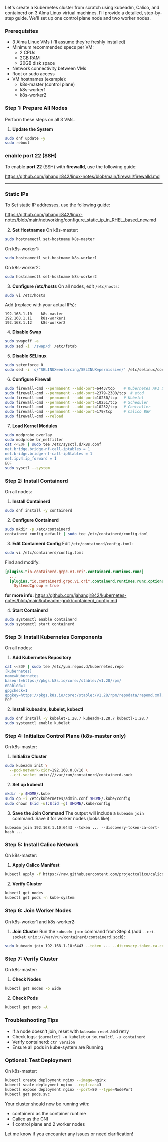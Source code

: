 Let's create a Kubernetes cluster from scratch using kubeadm, Calico, and containerd on 3 Alma Linux virtual machines. I'll provide a detailed, step-by-step guide. We'll set up one control plane node and two worker nodes.

### Prerequisites
- 3 Alma Linux VMs (I'll assume they're freshly installed)
- Minimum recommended specs per VM:
  - 2 CPUs
  - 2GB RAM
  - 20GB disk space
- Network connectivity between VMs
- Root or sudo access
- VM hostnames (example):
  - k8s-master (control plane)
  - k8s-worker1
  - k8s-worker2

### Step 1: Prepare All Nodes
Perform these steps on all 3 VMs.

1. **Update the System**
```bash
sudo dnf update -y
sudo reboot
```

### **enable **port 22** (SSH)**

To enable **port 22** (SSH) with **firewalld**, use the following guide:

https://github.com/jahangir842/linux-notes/blob/main/firewall/firewalld.md

---
### Static IPs

To Set static IP addresses, use the following guide:

https://github.com/jahangir842/linux-notes/blob/main/networking/configure_static_ip_in_RHEL_based_new.md


2. **Set Hostnames**
On k8s-master:
```bash
sudo hostnamectl set-hostname k8s-master
```
On k8s-worker1:
```bash
sudo hostnamectl set-hostname k8s-worker1
```
On k8s-worker2:
```bash
sudo hostnamectl set-hostname k8s-worker2
```

3. **Configure /etc/hosts**
On all nodes, edit `/etc/hosts`:
```bash
sudo vi /etc/hosts
```
Add (replace with your actual IPs):
```
192.168.1.10    k8s-master
192.168.1.11    k8s-worker1
192.168.1.12    k8s-worker2
```

4. **Disable Swap**
```bash
sudo swapoff -a
sudo sed -i '/swap/d' /etc/fstab
```

5. **Disable SELinux**
```bash
sudo setenforce 0
sudo sed -i 's/^SELINUX=enforcing/SELINUX=permissive/' /etc/selinux/config
```

6. **Configure Firewall**
```bash
sudo firewall-cmd --permanent --add-port=6443/tcp    # Kubernetes API Server
sudo firewall-cmd --permanent --add-port=2379-2380/tcp  # etcd
sudo firewall-cmd --permanent --add-port=10250/tcp   # Kubelet
sudo firewall-cmd --permanent --add-port=10251/tcp   # Scheduler
sudo firewall-cmd --permanent --add-port=10252/tcp   # Controller
sudo firewall-cmd --permanent --add-port=179/tcp     # Calico BGP
sudo firewall-cmd --reload
```

7. **Load Kernel Modules**
```bash
sudo modprobe overlay
sudo modprobe br_netfilter
cat <<EOF | sudo tee /etc/sysctl.d/k8s.conf
net.bridge.bridge-nf-call-iptables = 1
net.bridge.bridge-nf-call-ip6tables = 1
net.ipv4.ip_forward = 1
EOF
sudo sysctl --system
```

### Step 2: Install Containerd
On all nodes:

1. **Install Containerd**
```bash
sudo dnf install -y containerd
```

2. **Configure Containerd**
```bash
sudo mkdir -p /etc/containerd
containerd config default | sudo tee /etc/containerd/config.toml
```

3. **Edit Containerd Config**
Edit `/etc/containerd/config.toml`:
```bash
sudo vi /etc/containerd/config.toml
```
Find and modify:
```toml
[plugins."io.containerd.grpc.v1.cri".containerd.runtimes.runc]
  ...
  [plugins."io.containerd.grpc.v1.cri".containerd.runtimes.runc.options]
    SystemdCgroup = true
```

**for more info:** https://github.com/jahangir842/kubernetes-notes/blob/main/kubeadm-grok/containerd_config.md

4. **Start Containerd**
```bash
sudo systemctl enable containerd
sudo systemctl start containerd
```

### Step 3: Install Kubernetes Components
On all nodes:

1. **Add Kubernetes Repository**
```bash
cat <<EOF | sudo tee /etc/yum.repos.d/kubernetes.repo
[kubernetes]
name=Kubernetes
baseurl=https://pkgs.k8s.io/core:/stable:/v1.28/rpm/
enabled=1
gpgcheck=1
gpgkey=https://pkgs.k8s.io/core:/stable:/v1.28/rpm/repodata/repomd.xml.key
EOF
```

2. **Install kubeadm, kubelet, kubectl**
```bash
sudo dnf install -y kubelet-1.28.7 kubeadm-1.28.7 kubectl-1.28.7
sudo systemctl enable kubelet
```

### Step 4: Initialize Control Plane (k8s-master only)
On k8s-master:

1. **Initialize Cluster**
```bash
sudo kubeadm init \
  --pod-network-cidr=192.168.0.0/16 \
  --cri-socket unix:///var/run/containerd/containerd.sock
```

2. **Set up kubectl**
```bash
mkdir -p $HOME/.kube
sudo cp -i /etc/kubernetes/admin.conf $HOME/.kube/config
sudo chown $(id -u):$(id -g) $HOME/.kube/config
```

3. **Save the Join Command**
The output will include a `kubeadm join` command. Save it for worker nodes (looks like):
```
kubeadm join 192.168.1.10:6443 --token ... --discovery-token-ca-cert-hash ...
```

### Step 5: Install Calico Network
On k8s-master:

1. **Apply Calico Manifest**
```bash
kubectl apply -f https://raw.githubusercontent.com/projectcalico/calico/v3.26.1/manifests/calico.yaml
```

2. **Verify Cluster**
```bash
kubectl get nodes
kubectl get pods -n kube-system
```

### Step 6: Join Worker Nodes
On k8s-worker1 and k8s-worker2:

1. **Join Cluster**
Run the `kubeadm join` command from Step 4 (add `--cri-socket unix:///var/run/containerd/containerd.sock`):
```bash
sudo kubeadm join 192.168.1.10:6443 --token ... --discovery-token-ca-cert-hash ... --cri-socket unix:///var/run/containerd/containerd.sock
```

### Step 7: Verify Cluster
On k8s-master:

1. **Check Nodes**
```bash
kubectl get nodes -o wide
```

2. **Check Pods**
```bash
kubectl get pods -A
```

### Troubleshooting Tips
- If a node doesn't join, reset with `kubeadm reset` and retry
- Check logs: `journalctl -u kubelet` or `journalctl -u containerd`
- Verify containerd: `ctr version`
- Ensure all pods in kube-system are Running

### Optional: Test Deployment
On k8s-master:
```bash
kubectl create deployment nginx --image=nginx
kubectl scale deployment nginx --replicas=3
kubectl expose deployment nginx --port=80 --type=NodePort
kubectl get pods,svc
```

Your cluster should now be running with:
- containerd as the container runtime
- Calico as the CNI
- 1 control plane and 2 worker nodes

Let me know if you encounter any issues or need clarification!
